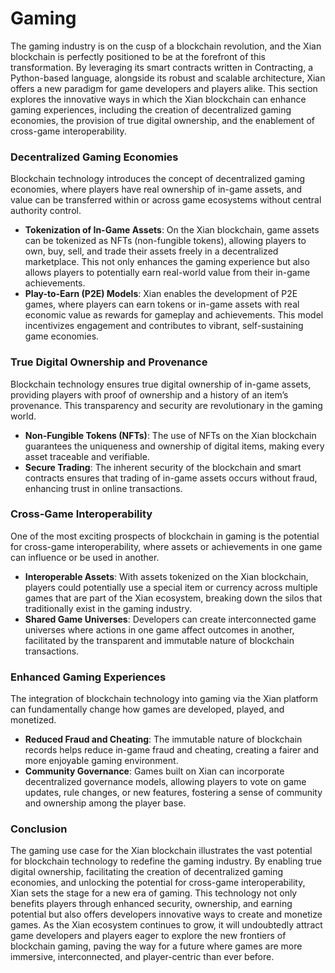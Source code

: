 # Gaming

The gaming industry is on the cusp of a blockchain revolution, and the Xian blockchain is perfectly positioned to be at the forefront of this transformation. By leveraging its smart contracts written in Contracting, a Python-based language, alongside its robust and scalable architecture, Xian offers a new paradigm for game developers and players alike. This section explores the innovative ways in which the Xian blockchain can enhance gaming experiences, including the creation of decentralized gaming economies, the provision of true digital ownership, and the enablement of cross-game interoperability.

### **Decentralized Gaming Economies**

Blockchain technology introduces the concept of decentralized gaming economies, where players have real ownership of in-game assets, and value can be transferred within or across game ecosystems without central authority control.

* **Tokenization of In-Game Assets**: On the Xian blockchain, game assets can be tokenized as NFTs (non-fungible tokens), allowing players to own, buy, sell, and trade their assets freely in a decentralized marketplace. This not only enhances the gaming experience but also allows players to potentially earn real-world value from their in-game achievements.
* **Play-to-Earn (P2E) Models**: Xian enables the development of P2E games, where players can earn tokens or in-game assets with real economic value as rewards for gameplay and achievements. This model incentivizes engagement and contributes to vibrant, self-sustaining game economies.

### **True Digital Ownership and Provenance**

Blockchain technology ensures true digital ownership of in-game assets, providing players with proof of ownership and a history of an item’s provenance. This transparency and security are revolutionary in the gaming world.

* **Non-Fungible Tokens (NFTs)**: The use of NFTs on the Xian blockchain guarantees the uniqueness and ownership of digital items, making every asset traceable and verifiable.
* **Secure Trading**: The inherent security of the blockchain and smart contracts ensures that trading of in-game assets occurs without fraud, enhancing trust in online transactions.

### **Cross-Game Interoperability**

One of the most exciting prospects of blockchain in gaming is the potential for cross-game interoperability, where assets or achievements in one game can influence or be used in another.

* **Interoperable Assets**: With assets tokenized on the Xian blockchain, players could potentially use a special item or currency across multiple games that are part of the Xian ecosystem, breaking down the silos that traditionally exist in the gaming industry.
* **Shared Game Universes**: Developers can create interconnected game universes where actions in one game affect outcomes in another, facilitated by the transparent and immutable nature of blockchain transactions.

### **Enhanced Gaming Experiences**

The integration of blockchain technology into gaming via the Xian platform can fundamentally change how games are developed, played, and monetized.

* **Reduced Fraud and Cheating**: The immutable nature of blockchain records helps reduce in-game fraud and cheating, creating a fairer and more enjoyable gaming environment.
* **Community Governance**: Games built on Xian can incorporate decentralized governance models, allowing players to vote on game updates, rule changes, or new features, fostering a sense of community and ownership among the player base.

### Conclusion

The gaming use case for the Xian blockchain illustrates the vast potential for blockchain technology to redefine the gaming industry. By enabling true digital ownership, facilitating the creation of decentralized gaming economies, and unlocking the potential for cross-game interoperability, Xian sets the stage for a new era of gaming. This technology not only benefits players through enhanced security, ownership, and earning potential but also offers developers innovative ways to create and monetize games. As the Xian ecosystem continues to grow, it will undoubtedly attract game developers and players eager to explore the new frontiers of blockchain gaming, paving the way for a future where games are more immersive, interconnected, and player-centric than ever before.
